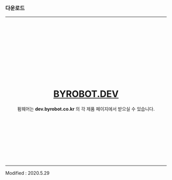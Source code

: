 ### 다운로드

---

<div align="center">

<br><br><br><br><br><br><br><br><br><br>
<h1><a href="http://dev.byrobot.co.kr/products/">BYROBOT.DEV</a></h1>
펌웨어는 <b>dev.byrobot.co.kr</b> 의 각 제품 페이지에서 받으실 수 있습니다.
<br><br><br><br><br><br><br><br><br><br>


</div>

---

Modified : 2020.5.29